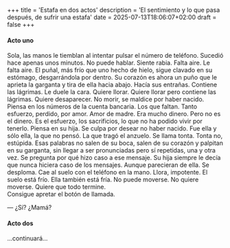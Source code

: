 +++
title = 'Estafa en dos actos'
description = 'El sentimiento y lo que pasa después, de sufrir una estafa'
date = 2025-07-13T18:06:07+02:00
draft = false
+++

#### Acto uno

Sola, las manos le tiemblan al intentar pulsar el número de teléfono. Sucedió hace apenas unos minutos. No puede hablar. Siente rabia. Falta aire. Le falta aire. El puñal, más frío que uno hecho de hielo, sigue clavado en su estómago, desgarrándola por dentro. Su corazón es ahora un puño que le aprieta la garganta y tira de ella hacia abajo. Hacía sus entrañas. Contiene las lágrimas. Le duele la cara. Quiere llorar. Quiere llorar pero contiene las lágrimas. Quiere desaparecer. No morir, se maldice por haber nacido. Piensa en los números de la cuenta bancaria. Los que faltan. Tanto esfuerzo, perdido, por amor. Amor de madre. Era mucho dinero. Pero no es el dinero. Es el esfuerzo, los sacrificios, lo que no ha podido vivir por tenerlo. Piensa en su hija. Se culpa por desear no haber nacido. Fue ella y sólo ella, la que no pensó. La que tragó el anzuelo. Se llama tonta. Tonta no, estúpida. Esas palabras no salen de su boca, salen de su corazón y palpitan en su garganta, sin llegar a ser pronunciadas pero sí repetidas, una y otra vez. Se pregunta por qué hizo caso a ese mensaje. Su hija siempre le decía que nunca hiciera caso de los mensajes. Aunque parecieran de ella. Se desploma. Cae al suelo con el teléfono en la mano. Llora, impotente. El suelo está frío. Ella también está fría. No puede moverse. No quiere moverse. Quiere que todo termine.  
Consigue apretar el botón de llamada.  

— ¿Sí? ¿Mamá?

#### Acto dos

...continuará...